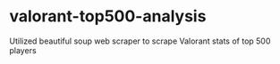 # valorant-top500-analysis
Utilized beautiful soup web scraper to scrape Valorant stats of top 500 players
